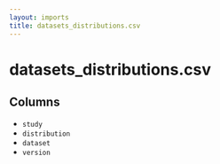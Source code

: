 ```yaml
---
layout: imports
title: datasets_distributions.csv
---
```


datasets_distributions.csv
===========

Columns
-------

* `study`
* `distribution`
* `dataset`
* `version`
